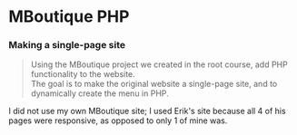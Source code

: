 # MBoutique PHP

### Making a single-page site
>Using the MBoutique project we created in the root course, add PHP functionality to the website.   
>The goal is to make the original website a single-page site, and to dynamically create the menu in PHP.

I did not use my own MBoutique site; I used Erik's site because all 4 of his pages were responsive, as opposed to only 1 of mine was.  